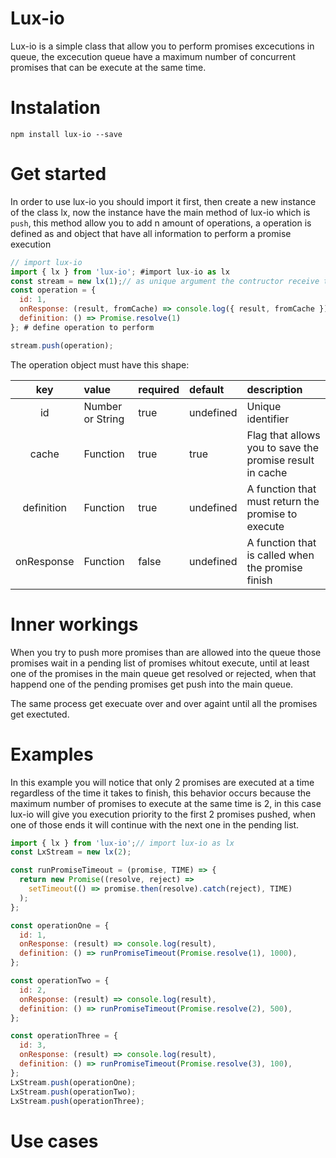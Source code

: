 # Lux-io
Lux-io is a simple class that allow you to perform promises excecutions in queue, the excecution queue have a maximum number of concurrent promises that can be execute at the same time.

# Instalation
```
npm install lux-io --save
```

# Get started
In order to use lux-io you should import it first, then create a new instance of the class lx, now the instance have the main method of lux-io which is `push`, this method allow you to add n amount of operations, a operation is defined as and object that have all information to perform a promise execution

```javascript
// import lux-io
import { lx } from 'lux-io'; #import lux-io as lx
const stream = new lx(1);// as unique argument the contructor receive the maximum number of promises to executate at the same time.
const operation = {
  id: 1,
  onResponse: (result, fromCache) => console.log({ result, fromCache }), // { result: 1, fromCache: false }
  definition: () => Promise.resolve(1)
}; # define operation to perform

stream.push(operation);
```
The operation object must have this shape:

| key        | value            | required  | default    | description                                                | 
|:----------:|:-----------------|:----------|:-----------|:-----------------------------------------------------------|
| id         | Number or String | true      | undefined  | Unique identifier                                          |
| cache      | Function         | true      | true       | Flag that allows you to save the promise result in cache   |
| definition | Function         | true      | undefined  | A function that must return the  promise to execute        |
| onResponse | Function         | false     | undefined  | A function that is called when the promise finish          |

# Inner workings

When you try to push more promises than are allowed into the queue those  promises wait in a pending list of promises whitout execute, until at least one of the promises in the main queue get resolved or rejected,  when that happend one of the pending promises get push into the main queue.

The same process get execuate over and over againt until all the promises get exectuted.

# Examples
In this example you will notice that only 2 promises are executed at a time regardless of the time it takes to finish, this behavior occurs because the maximum number of promises to execute at the same time is 2, in this case lux-io will give you execution priority to the first 2 promises pushed, when one of those ends it will continue with the next one in the pending list.
```javascript
import { lx } from 'lux-io';// import lux-io as lx
const LxStream = new lx(2);

const runPromiseTimeout = (promise, TIME) => {
  return new Promise((resolve, reject) =>
    setTimeout(() => promise.then(resolve).catch(reject), TIME)
  );
};

const operationOne = {
  id: 1,
  onResponse: (result) => console.log(result),
  definition: () => runPromiseTimeout(Promise.resolve(1), 1000),
};

const operationTwo = {
  id: 2,
  onResponse: (result) => console.log(result),
  definition: () => runPromiseTimeout(Promise.resolve(2), 500),
};

const operationThree = {
  id: 3,
  onResponse: (result) => console.log(result),
  definition: () => runPromiseTimeout(Promise.resolve(3), 100),
};
LxStream.push(operationOne);
LxStream.push(operationTwo);
LxStream.push(operationThree);
```

# Use cases
